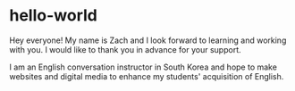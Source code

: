 # hello-world
Hey everyone! My name is Zach and I look forward to learning and working with you. I would like to thank you in advance for your support.

I am an English conversation instructor in South Korea and hope to make websites and digital media to enhance my students' acquisition of English.
